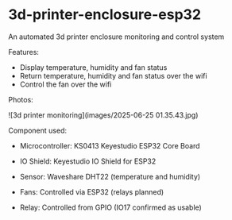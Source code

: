 # 3d-printer-enclosure-esp32
An automated 3d printer enclosure monitoring and control system

Features:
- Display temperature, humidity and fan status
- Return temperature, humidity and fan status over the wifi
- Control the fan over the wifi

Photos:

![3d printer monitoring](images/2025-06-25 01.35.43.jpg)

Component used:
- Microcontroller: KS0413 Keyestudio ESP32 Core Board

- IO Shield: Keyestudio IO Shield for ESP32

- Sensor: Waveshare DHT22 (temperature and humidity)

- Fans: Controlled via ESP32 (relays planned)

- Relay: Controlled from GPIO (IO17 confirmed as usable)
